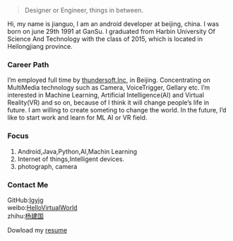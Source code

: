 <!------------------------------------------------------------------------------------------------------>
<!-- English Version -->
<div class="en post-container">
    <blockquote>
        Designer or Engineer, things in between.
    </blockquote>
    <p>Hi, my name is jianguo, I am an android developer at beijing, china. I was born on june 29th
        1991 at GanSu. I graduated from Harbin University Of Science And Technology with the class
        of 2015, which is located in Heilongjiang province. </p>
    <h3 id="Career-Path"><a href="#Career-Path" class="headerlink" title="Career Path"></a>Career
        Path</h3>
    <p>I’m employed full time by <a href="http://www.thundersoft.com" target="_blank"
                                    rel="external">thundersoft.Inc</a>, in Beijing. Concentrating on
        MultiMedia technology such as Camera, VoiceTrigger, Gellary etc. I’m interested in Machine
        Learning, Artificial Intelligence(AI) and Virtual Reality(VR) and so on, because of I think
        it will change people’s life in future. I am willing to create someting to change the world.
        In the future, I’d like to start work and learn for ML AI or VR field.</p>
    <h3 id="Focus"><a href="#Focus" class="headerlink" title="Focus"></a>Focus</h3>
    <ol>
        <li>Android,Java,Python,AI,Machin Learning</li>
        <li>Internet of things,Intelligent devices.</li>
        <li>photograph, camera</li>
    </ol>
    <h3 id="Contact-Me"><a href="#Contact-Me" class="headerlink" title="Contact Me"></a>
        Contact Me
    </h3>
    <p>
        GitHub:<a href="https://github.com/lgyjg" target="_blank" rel="external">lgyjg</a>
        <br>
        weibo:<a href="http://weibo.com/lgyjg" target="_blank" rel="external">HelloVirtualWorld</a>
        <br>
        zhihu:<a href="https://www.zhihu.com/people/yang-jian-guo-51" target="_blank" rel="external">杨建国</a>
    </p>
    <p>
      Dowload my <a href="/img/JianguoYang_AndroidEngineer_Resume_EN.pdf" target="_blank" rel="external">resume</a><br>
    </p>
</div>